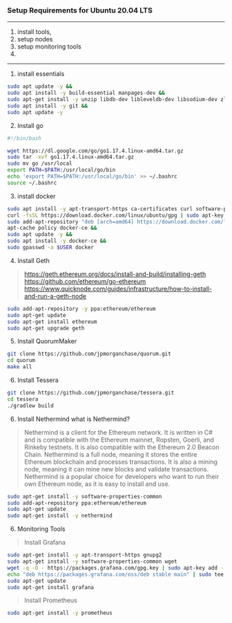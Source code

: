 ### Setup Requirements for Ubuntu 20.04 LTS

____
1. install tools, 
2. setup nodes
3. setup monitoring tools
4.
____
1. install essentials
````bash
sudo apt update -y &&
sudo apt install -y build-essential manpages-dev &&
sudo apt-get install -y unzip libdb-dev libleveldb-dev libsodium-dev zlib1g-dev libtinfo-dev solc sysvbanner software-properties-common default-jdk maven -y &&
sudo apt install -y git &&
sudo apt update -y 

````

2. Install go

````bash
#!/bin/bash

wget https://dl.google.com/go/go1.17.4.linux-amd64.tar.gz
sudo tar -xvf go1.17.4.linux-amd64.tar.gz
sudo mv go /usr/local
export PATH=$PATH:/usr/local/go/bin
echo 'export PATH=$PATH:/usr/local/go/bin' >> ~/.bashrc
source ~/.bashrc

````
3. install docker

````bash
sudo apt install -y apt-transport-https ca-certificates curl software-properties-common &&
curl -fsSL https://download.docker.com/linux/ubuntu/gpg | sudo apt-key add &&
sudo add-apt-repository "deb [arch=amd64] https://download.docker.com/linux/ubuntu focal stable" &&
apt-cache policy docker-ce &&
sudo apt update -y &&
sudo apt install -y docker-ce &&
sudo gpasswd -a $USER docker 


````
4. Install Geth
> https://geth.ethereum.org/docs/install-and-build/installing-geth  
> https://github.com/ethereum/go-ethereum   
> https://www.quicknode.com/guides/infrastructure/how-to-install-and-run-a-geth-node  

````bash
sudo add-apt-repository -y ppa:ethereum/ethereum
sudo apt-get update
sudo apt-get install ethereum
sudo apt-get upgrade geth

````

5. Install QuorumMaker
````bash
git clone https://github.com/jpmorganchase/quorum.git
cd quorum
make all
````

6. Install Tessera
````bash
git clone https://github.com/jpmorganchase/tessera.git
cd tessera
./gradlew build
````


6. Install Nethermind
what is Nethermind?
> Nethermind is a client for the Ethereum network. It is written in C# and is compatible with the Ethereum mainnet, Ropsten, Goerli, and Rinkeby testnets. It is also compatible with the Ethereum 2.0 Beacon Chain. Nethermind is a full node, meaning it stores the entire Ethereum blockchain and processes transactions. It is also a mining node, meaning it can mine new blocks and validate transactions. Nethermind is a popular choice for developers who want to run their own Ethereum node, as it is easy to install and use.
````bash
sudo apt-get install -y software-properties-common
sudo add-apt-repository ppa:ethereum/ethereum
sudo apt-get update
sudo apt-get install -y nethermind
````


6. Monitoring Tools

> Install Grafana  
````bash
sudo apt-get install -y apt-transport-https gnupg2 
sudo apt-get install -y software-properties-common wget
wget -q -O - https://packages.grafana.com/gpg.key | sudo apt-key add -
echo "deb https://packages.grafana.com/oss/deb stable main" | sudo tee -a /etc/apt/sources.list.d/grafana.list
sudo apt-get update
sudo apt-get install grafana
````
 > Install Prometheus  

````bash 
sudo apt-get install -y prometheus


````
